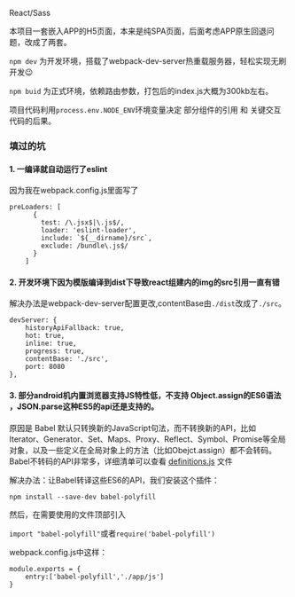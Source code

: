 React/Sass

本项目一套嵌入APP的H5页面，本来是纯SPA页面，后面考虑APP原生回退问题，改成了两套。

`npm dev` 为开发环境，搭载了webpack-dev-server热重载服务器，轻松实现无刷开发😉

`npm buid` 为正式环境，依赖路由参数，打包后的index.js大概为300kb左右。

项目代码利用`process.env.NODE_ENV`环境变量决定 部分组件的引用 和 关键交互代码的后果。


### 填过的坑

#### 1. 一编译就自动运行了eslint

因为我在webpack.config.js里面写了

```
preLoaders: [
      {
        test: /\.jsx$|\.js$/,
        loader: 'eslint-loader',
        include: `${__dirname}/src`,
        exclude: /bundle\.js$/
      }
    ]
```

#### 2. 开发环境下因为模版编译到dist下导致react组建内的img的src引用一直有错

解决办法是webpack-dev-server配置更改,contentBase由`./dist`改成了`./src`。

```
devServer: {
    historyApiFallback: true,
    hot: true,
    inline: true,
    progress: true,
    contentBase: './src',
    port: 8080
},
```


#### 3. 部分android机内置浏览器支持JS特性低，不支持 Object.assign的ES6语法 ，JSON.parse这种ES5的api还是支持的。

原因是 Babel 默认只转换新的JavaScript句法，而不转换新的API，比如Iterator、Generator、Set、Maps、Proxy、Reflect、Symbol、Promise等全局对象，以及一些定义在全局对象上的方法（比如Obejct.assign）都不会转码。Babel不转码的API非常多，详细清单可以查看 [definitions.js](https://github.com/babel/babel/blob/master/packages/babel-plugin-transform-runtime/src/definitions.js) 文件

解决办法：让Babel转译这些ES6的API，我们安装这个插件：

`npm install --save-dev babel-polyfill`

然后，在需要使用的文件顶部引入

`import "babel-polyfill"`或者`require('babel-polyfill')`

webpack.config.js中这样：

```
module.exports = {
	entry:['babel-polyfill','./app/js']
}
```



